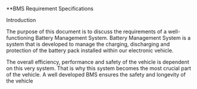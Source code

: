 **BMS Requirement Specifications

Introduction

The purpose of this document is to discuss the requirements of a well-functioning Battery Management
System. Battery Management System is a system that is developed to manage the charging, discharging and protection of the battery pack installed within our electronic vehicle.

The overall efficiency, performance and safety of the vehicle is dependent on this very system. That is why this system becomes the most crucial part of the vehicle. A well developed BMS ensures the safety and longevity of the vehicle

